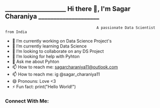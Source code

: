 ## ____________________ Hi there 👋, I'm Sagar Charaniya ____________________


                                              A passionate Data Scientist from India



- 🔭 I’m currently working on Data Science Project's
- 🌱 I’m currently learning Data Science
- 👯 I’m looking to collaborate on any DS Project
- 🤔 I’m looking for help with Pyhton
- 💬 Ask me about Pyhton
- 📫 How to reach me: sagarcharaniya11@outlook.com
- 📫 How to reach me: ig @sagar_charaniya11
- 😄 Pronouns: Love <3
- ⚡ Fun fact: print("Hello World!")

### Connect With Me:

